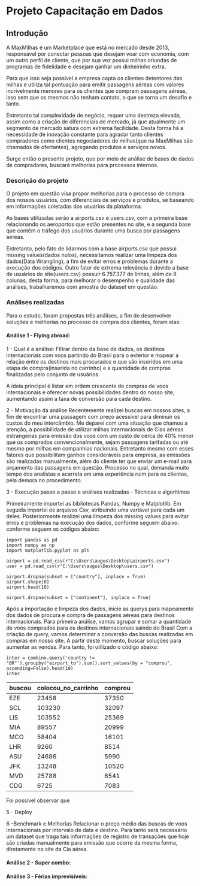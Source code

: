 # Projeto Capacitação em Dados

## Introdução

A MaxMilhas é um Marketplace que está no mercado desde 2013, responsável por conectar pessoas que desejam voar com economia, com um outro perfil de cliente, que por sua vez possui milhas oriundas de programas de fidelidade e desejam ganhar um  dinheirinho extra. 

Para que isso seja possível a empresa capta os clientes detentores das milhas e utiliza tal pontuação para emitir passagens aéreas com valores incrivelmente menores para os clientes que compram passagens aéreas, isso sem que os mesmos não tenham contato, o que se torna um desafio e tanto.

Entretanto tal complexidade de negócio, requer uma destreza elevada, assim como a criação de diferenciais de mercado, já que atualmente um segmento de mercado satura com extrema facilidade. Desta forma há a necessidade de inovação constante para agradar tanto clientes compradores como clientes negociadores de milhas(que na MaxMilhas são chamados de ofertantes), agregando produtos e serviços novos.

Surge então o presente projeto, que por meio de análise de bases de dados de compradores, buscará melhorias para processos internos.

### Descrição do projeto 

O projeto em questão visa propor melhorias para o processo de compra dos nossos usuários, com diferenciais de serviços e produtos, se baseando em informações coletadas dos usuários da plataforma. 

As bases utilizadas serão a airports.csv e users.csv, com a primeira base relacionando os aeroportos que estão presentes no site, e a segunda base que contém o tráfego dos usuários durante uma busca por passagens aéreas.

Entretanto, pelo fato de lidarmos com a base airports.csv que possui missing values(dados nulos), necessitamos realizar uma limpeza dos dados(Data Wrangling), a fim de evitar erros e problemas durante a execução dos códigos. Outro fator de extrema relevância é devido a base de usuários do site(users.csv) possuir 6.757.377 de linhas, além de 8 colunas, desta forma, para melhorar o desempenho e qualidade das análises, trabalharemos com amostra do dataset em questão.

### Análises realizadas

Para o estudo, foram propostas três análises, a fim de desenvolver soluções e melhorias no processo de compra  dos clientes, foram elas:

#### Análise 1 - Flying abroad:
1 - Qual é a análise:
    Filtrar dentro da base de dados, os destinos internacionais com voos partindo do Brasil para o exterior e mapear a relação entre os destinos mais procurados e que são inseridos em uma etapa de compra(inserida no carrinho) e a quantidade de compras finalizadas pelo conjunto de usuários.
    
   A ideia principal é listar em ordem crescente de compras de voos internacionais e oferecer novas possibilidades dentro do nosso site, aumentando assim a taxa de conversão para cada destino.

2 - Motivação da análise
    Recentemente realizei buscas em nossos sites, a fim de encontrar uma passagem com preço acessível para diminuir os custos do meu intercâmbio. 
    Me deparei com uma situação que chamou a atenção, a possibilidade de utilizar milhas internacionais de Cias aéreas estrangeiras para emissão dos voos com um custo de cerca de 40% menor que os comprados convencionalmente, sejam passagens tarifadas ou até mesmo por milhas em companhias nacionais.
    Entretanto mesmo com esses fatores que possibilitam ganhos consideráveis para empresa, as emissões são realizadas manualmente, além do cliente ter que enviar um e-mail para orçamento das passagens em questão. Processo no qual, demanda muito tempo dos analistas e acarreta em uma experiência ruim para os clientes, pela demora no procedimento.

3 - Execução passo a passo e análises realizadas - Técnicas e algoritimos

   Primeiramente importei as bibliotecas Pandas, Numpy e Matplotlib. Em seguida importei os arquivos Csv, atribuindo uma variável para cada um deles. Posteriormente realizei uma limpeza dos missing values para evitar erros e problemas na execução dos dados, conforme seguem abaixo: conforme seguem os códigos abaixo:
   
 
~~~
import pandas as pd
import numpy as np
import matplotlib.pyplot as plt

airport = pd.read_csv(r"C:\Users\augus\Desktop\airports.csv")
user = pd.read_csv(r"C:\Users\augus\Desktop\users.csv")

airport.dropna(subset = ["country"], inplace = True)
airport.shape[0]
airport.head(10)

airport.dropna(subset = ["continent"], inplace = True)
~~~
Após a importação e limpeza dos dados, inicie as querys para mapeamento dos dados de procura e compra de passagens aéreas para destinos internacionais. Para primeira análise, vamos agrupar e somar a quantidade de voos comprados para os destinos internacionais saindo do Brasil Com a criação de query, vamos determinar a conversão das buscas realizadas em compras em nosso site. A partir deste momento, buscar soluções para aumentar as vendas. Para tanto, foi utilizado o código abaixo:

~~~
inter = combine.query('country != "BR"').groupby("airport_to").sum().sort_values(by = "comprou", ascending=False).head(10)
inter
~~~
            
        
   buscou   |colocou_no_carrinho    |   comprou
------------|-----------------------|---------------			
EZE	 |23458	|       37350       |	5137
SCL	 |103230|       32097       |	4931
LIS	 |103552|       25369       |	2656
MIA	 |89557 |       20999       |	2484
MCO	 |58404 |       16101       |	1604
LHR	 |9260  |       8514        |	1474
ASU	 |24686 |       5990        |	1219
JFK	 |13248 |       10520       |	1192
MVD	 |25788 |       6541        |	1120
CDG	 |6725  |       7083        |	945

Foi possível observar que 

5 - Deploy
  

6 -Benchmark e Melhorias
    Relacionar o preço médio das buscas de voos internacionais por intervalo de data e destino. Para tanto será necessário um dataset que traga tais informações de registro de transações que hoje são criadas manualmente para emissão que ocorre da mesma forma, diretamente no site da Cia aérea.  


#### Análise 2 - Super combo:  

#### Análise 3 - Férias imprevisíveis: 

